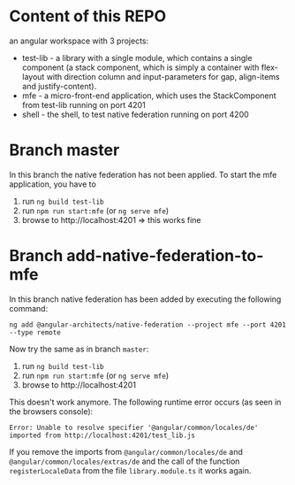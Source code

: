 # Content of this REPO

an angular workspace with 3 projects:

- test-lib - a library with a single module, which contains a single component (a stack component, which is simply a container with flex-layout with direction column and input-parameters for gap, align-items and justify-content).
- mfe - a micro-front-end application, which uses the StackComponent from test-lib running on port 4201
- shell - the shell, to test native federation running on port 4200


# Branch master

In this branch the native federation has not been applied. To start the mfe application, you have to

1. run `ng build test-lib`
2. run `npm run start:mfe` (or `ng serve mfe`)
3. browse to http://localhost:4201  => this works fine


# Branch add-native-federation-to-mfe

In this branch native federation has been added by executing the following command:

`ng add @angular-architects/native-federation --project mfe --port 4201 --type remote`

Now try the same as in branch `master`:

1. run `ng build test-lib`
2. run `npm run start:mfe` (or `ng serve mfe`)
3. browse to http://localhost:4201  

This doesn't work anymore. The following runtime error occurs (as seen in the browsers console):

```
Error: Unable to resolve specifier '@angular/common/locales/de' imported from http://localhost:4201/test_lib.js
```

If you remove the imports from `@angular/common/locales/de` and `@angular/common/locales/extras/de` and the call of the function `registerLocaleData` from the file `library.module.ts` it works again.